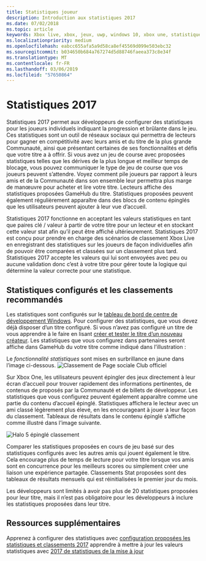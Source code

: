 ```yaml
---
title: Statistiques joueur
description: Introduction aux statistiques 2017
ms.date: 07/02/2018
ms.topic: article
keywords: Xbox live, xbox, jeux, uwp, windows 10, xbox une, statistiques, tableaux de résultats, statistiques 2017
ms.localizationpriority: medium
ms.openlocfilehash: eabcc655afa5a9d58ca8ef45569d099e503ebc32
ms.sourcegitcommit: b034650b684a767274d5d88746faeea373c8e34f
ms.translationtype: MT
ms.contentlocale: fr-FR
ms.lasthandoff: 03/06/2019
ms.locfileid: "57650864"
---
```

# <a name="stats-2017"></a>Statistiques 2017

Statistiques 2017 permet aux développeurs de configurer des statistiques pour les joueurs individuels indiquant la progression et brûlante dans le jeu. Ces statistiques sont un outil de réseaux sociaux qui permettra de lecteurs pour gagner en compétitivité avec leurs amis et du titre de la plus grande Communauté, ainsi que présentant certaines de ses fonctionnalités et défis que votre titre a à offrir. Si vous avez un jeu de course avec proposées statistiques telles que les dérives de la plus longue et meilleur temps de blocage, vous pouvez communiquer le type de jeu de course que vos joueurs peuvent s’attendre. Voyez comment pile joueurs par rapport à leurs amis et de la Communauté dans son ensemble leur permettra plus marge de manœuvre pour acheter et lire votre titre. Lecteurs affiche des statistiques proposées GameHub du titre. Statistiques proposées peuvent également régulièrement apparaître dans des blocs de contenu épinglés que les utilisateurs peuvent ajouter à leur vue d’accueil.

Statistiques 2017 fonctionne en acceptant les valeurs statistiques en tant que paires clé / valeur à partir de votre titre pour un lecteur et en stockant cette valeur stat afin qu’il peut être affiché ultérieurement. Statistiques 2017 est conçu pour prendre en charge des scénarios de classement Xbox Live en enregistrant des statistiques sur les joueurs de façon individuelles afin de pouvoir être comparées et classées sur un classement plus tard. Statistiques 2017 accepte les valeurs qui lui sont envoyées avec peu ou aucune validation donc c’est à votre titre pour gérer toute la logique qui détermine la valeur correcte pour une statistique.

## <a name="configured-stats-and-featured-leaderboards"></a>Statistiques configurés et les classements recommandés

Les statistiques sont configurés sur le [tableau de bord de centre de développement Windows](https://developer.microsoft.com/en-us/dashboard/windows/overview). Pour configurer des statistiques, que vous devez déjà disposer d’un titre configuré. Si vous n’avez pas configuré un titre de vous apprendre à le faire en lisant [créer et tester le titre d’un nouveau créateur](../get-started-with-creators/create-and-test-a-new-creators-title.md).  Les statistiques que vous configurez dans partenaires seront affiche dans GameHub du votre titre comme indiqué dans l’illustration :

Le *fonctionnalité statistiques* sont mises en surbrillance en jaune dans l’image ci-dessous.
![Classement de Page sociale Club officiel](../images/omega/gamehub_featuredstats.png)


Sur Xbox One, les utilisateurs peuvent épingler des jeux directement à leur écran d’accueil pour trouver rapidement des informations pertinentes, de contenus de proposés par la Communauté et de billets de développeur. Les statistiques que vous configurez peuvent également apparaître comme une partie du contenu d’accueil épinglé. Statistiques affichera le lecteur avec un ami classé légèrement plus élevé, en les encourageant à jouer à leur façon du classement. Tableaux de résultats dans le contenu épinglé s’affiche comme illustré dans l’image suivante.

![Halo 5 épinglé classement](../images/stats/Halo_5_Pinned_Leaderboard.png)

Comparer les statistiques proposées en cours de jeu basé sur des statistiques configurés avec les autres amis qui jouent également le titre. Cela encourage plus de temps de lecture pour votre titre lorsque vos amis sont en concurrence pour les meilleurs scores ou simplement créer une liaison une expérience partagée. Classements Stat proposées sont des tableaux de résultats mensuels qui est réinitialisées le premier jour du mois.

Les développeurs sont limités à avoir pas plus de 20 statistiques proposées pour leur titre, mais il n’est pas obligatoire pour les développeurs à inclure les statistiques proposées dans leur titre.

## <a name="further-reading"></a>Ressources supplémentaires
Apprenez à configurer des statistiques avec [configuration proposées les statistiques et classements 2017](../configure-xbl/dev-center/featured-stats-and-leaderboards.md) apprendre à mettre à jour les valeurs statistiques avec [2017 de statistiques de la mise à jour](player-stats-updating.md)